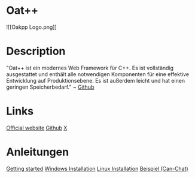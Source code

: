 # Oat++

![[Oakpp Logo.png]]

# Description
"Oat++ ist ein modernes Web Framework für C++. Es ist vollständig ausgestattet und enthält alle notwendigen Komponenten für eine effektive Entwicklung auf Produktionsebene. Es ist außerdem leicht und hat einen geringen Speicherbedarf." ~ [Github](https://github.com/oatpp/oatpp)

# Links
[Official website](https://oatpp.io/)
[Github](https://github.com/oatpp/oatpp)
[X](https://twitter.com/oatpp_io)  

# Anleitungen
[Getting started](https://oatpp.io/docs/start/)
[Windows Installation](https://oatpp.io/docs/installation/windows/)
[Linux Installation](https://oatpp.io/docs/installation/unix-linux/)
[Beispiel (Can-Chat)](https://github.com/lganzzzo/canchat)


